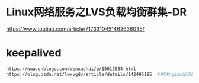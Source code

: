 # Linux网络服务之LVS负载均衡群集-DR
  https://www.toutiao.com/article/7173310451462636035/  

# keepalived
```bash
https://www.cnblogs.com/wenxuehai/p/15013654.html
https://blog.csdn.net/lwxvgdv/article/details/142495195  #解决nginx出现故障却不能快速切换到备份服务器的问题
```

